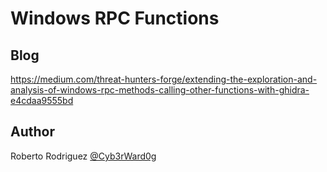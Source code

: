 # Windows RPC Functions

## Blog

https://medium.com/threat-hunters-forge/extending-the-exploration-and-analysis-of-windows-rpc-methods-calling-other-functions-with-ghidra-e4cdaa9555bd

## Author

Roberto Rodriguez [@Cyb3rWard0g](https://twitter.com/Cyb3rWard0g)